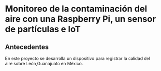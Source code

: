 # Monitoreo de la contaminación del aire con una Raspberry Pi, un sensor de partículas e IoT
## Antecedentes
En este proyecto se desarrolla un dispositivo para registrar la calidad del aire sobre León,Guanajuato en México.
